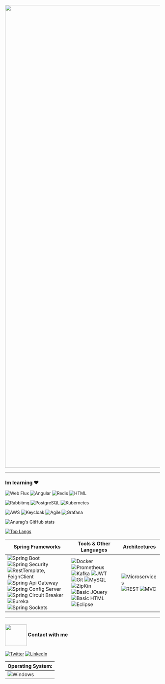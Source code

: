 <img align="center" width="1500" src="https://thumbs.gfycat.com/TartThreadbareChinchilla-size_restricted.gif" />

----------------------

### Im learning ♥  
![Web Flux](https://img.shields.io/badge/WebFlux-6DB33F?style=for-the-badge&logo=Spring&logoColor=black) 
![Angular](https://img.shields.io/badge/Angular-white?style=for-the-badge&logo=Angular&logoColor=DC2B00) 
![Redis](https://img.shields.io/badge/Redis-black?style=for-the-badge&logo=redis&logoColor=D5540F) 
![HTML](https://img.shields.io/badge/HTML-E34F26?logo=HTML5&logoColor=white&style=for-the-badge)

![Rabbitmq](https://img.shields.io/badge/Rabbitmq-white?style=for-the-badge&logo=Rabbitmq&logoColor=orange) 
![PostgreSQL](https://img.shields.io/badge/PostgreSQL-6284A7?style=for-the-badge&logo=postgresql&logoColor=white) 
![Kubernetes](https://img.shields.io/badge/Kubernetes-white?style=for-the-badge&logo=Kubernetes&logoColor=blue) 

![AWS](https://img.shields.io/badge/AWS-black?style=for-the-badge&logo=Amazon%20AWS&logoColor=yellow) 
![Keycloak](https://img.shields.io/badge/Keycloak-6DB33F?style=for-the-badge&logo=Springsecurity&logoColor=black) 
![Agile](https://img.shields.io/badge/Agile%20Architecture-white?style=for-the-badge) 
![Grafana](https://img.shields.io/badge/Grafana-white?style=for-the-badge&logo=Grafana&logoColor=orange) 

![Anurag's GitHub stats](https://github-readme-stats.vercel.app/api?username=CsarNarciso&hide=reviews,discussions_started,discussions_answered,prs_merged,prs_merged_percentage&show_icons=true&theme=jolly)

[![Top Langs](https://github-readme-stats.vercel.app/api/top-langs/?username=CsarNarciso&layout=pie&theme=neon)](https://github.com/anuraghazra/github-readme-stats)


| Spring Frameworks | Tools & Other Languages | Architectures | 
|-|-|-|
| ![Spring Boot](https://img.shields.io/badge/Spring%20Boot-6DB33F?logo=Spring%20Boot&logoColor=black&style=for-the-badge) ![Spring Security](https://img.shields.io/badge/Spring%20Security-black?logo=Spring%20Security&logoColor=6DB33F&style=for-the-badge) ![RestTemplate, FeignClient](https://img.shields.io/badge/RestTemplate,%20FeignClient%20-white?style=for-the-badge&logo=Spring&logoColor=6DB33F) ![Spring Api Gateway](https://img.shields.io/badge/Api%20Gateway-6DB33F?style=for-the-badge&logo=Spring&logoColor=black) ![Spring Config Server](https://img.shields.io/badge/Config%20Server-6DB33F?style=for-the-badge&logo=Spring&logoColor=black) ![Spring Circuit Breaker](https://img.shields.io/badge/Circuit%20Breaker-6DB33F?style=for-the-badge&logo=Spring&logoColor=black) ![Eureka](https://img.shields.io/badge/Eureka-6DB33F?style=for-the-badge&logo=Spring&logoColor=black) ![Spring Sockets](https://img.shields.io/badge/Sockets-black?logo=Spring%20Boot&logoColor=6DB33F&style=for-the-badge) | ![Docker](https://img.shields.io/badge/Docker-white?style=for-the-badge&logo=docker&logoColor=4DB1E0) ![Prometheus](https://img.shields.io/badge/Prometheus-white?style=for-the-badge&logo=Prometheus&logoColor=orange) ![Kafka](https://img.shields.io/badge/Apache%20Kafka-white?style=for-the-badge&logo=Apache%20Kafka&logoColor=black) ![JWT](https://img.shields.io/badge/JWT-black?style=for-the-badge&logo=JSON%20Web%20Tokens&logoColor=FD3456) ![Git](http://img.shields.io/badge/Git-F1502F?style=for-the-badge&logo=Git&logoColor=white) ![MySQL](https://img.shields.io/badge/MySQL-4479A1?style=for-the-badge&logo=mysql&logoColor=white) ![ZipKin](https://img.shields.io/badge/ZipKin-black?style=for-the-badge) ![Basic JQuery](https://img.shields.io/badge/Basic%20JQuery-white?logo=JQuery&logoColor=0769AD&style=for-the-badge) ![Basic HTML](https://img.shields.io/badge/Basic%20HTML-E34F26?logo=HTML5&logoColor=white&style=for-the-badge) ![Eclipse](https://img.shields.io/badge/Eclipse%20IDE-2C2255?logo=Eclipse-IDE&logoColor=orange&style=for-the-badge) | ![Microservices](https://img.shields.io/badge/Microservices-00B9FF?style=for-the-badge) ![REST](https://img.shields.io/badge/Rest%20Api-black?style=for-the-badge) ![MVC](https://img.shields.io/badge/MVC-FF0000?style=for-the-badge) | 



----------------------

### <img align="center" width="70" src="https://i.pinimg.com/originals/0d/c9/68/0dc968448592a7d533096b74c263cc40.gif" /> Contact with me

<a href="https://mail.google.com/mail/u/0/?fs=1&tf=cm&source=mailto&to=cesarpazol1029@gmail.com" target="_blank"><img alt="Twitter" src="https://img.shields.io/badge/Gmail-D14836?style=for-the-badge&logo=gmail&logoColor=white" /></a>
<a href="https://www.linkedin.com/in/cesar-pozol-narciso-b48727180/" target="_blank"><img alt="LinkedIn" src="https://img.shields.io/badge/linkedin-%230077B5.svg?&style=for-the-badge&logo=linkedin&logoColor=white" /></a>

| Operating System: | 
|-| 
| ![Windows](https://img.shields.io/badge/Windows-0078D6?style=for-the-badge&logo=windows&logoColor=3D03A7) |
